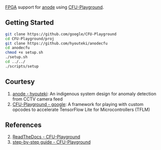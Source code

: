 [FPGA](https://en.wikipedia.org/wiki/Field-programmable_gate_array) support for [anode](https://github.com/hyouteki/anode) using [CFU-Playground](https://github.com/google/CFU-Playground).

## Getting Started
```bash
git clone https://github.com/google/CFU-Playground
cd CFU-Playground/proj
git clone https://github.com/hyouteki/anodecfu
cd anodecfu
chmod +x setup.sh
./setup.sh
cd ../../
./scripts/setup
```

## Courtesy
1. [anode - hyouteki](https://github.com/hyouteki/anode): An indigenous system design for anomaly detection from CCTV camera feed
2. [CFU-Playground - google](https://github.com/google/CFU-Playground): A framework for playing with custom opcodes to accelerate TensorFlow Lite for Microcontrollers (TFLM)

## References
2. [ReadTheDocs - CFU-Playground](https://cfu-playground.readthedocs.io/en/latest/index.html)
3. [step-by-step guide - CFU-Playground](https://cfu-playground.readthedocs.io/en/latest/step-by-step.html)
